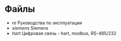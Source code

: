 # Файлы

- *re* Руководства по эксплуатации
- *siemens* Siemens
- *hart* Цифровая связь - hart, modbus, RS-485/232